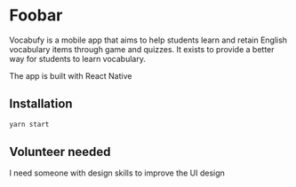 # Foobar

Vocabufy is a mobile app that aims to help students learn and retain English vocabulary items through game and quizzes. It exists to provide a better way for students to learn vocabulary.

The app is built with React Native

## Installation

```bash
yarn start
```

## Volunteer needed

I need someone with design skills to improve the UI design
